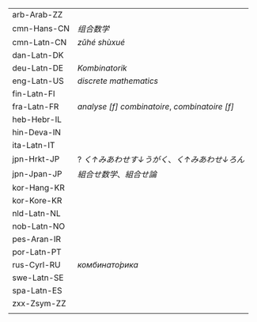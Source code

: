| | |
|-|-|
| arb-Arab-ZZ |  |
| cmn-Hans-CN | _组合数学_ |
| cmn-Latn-CN | _zǔhé shùxué_ |
| dan-Latn-DK |  |
| deu-Latn-DE | _Kombinatorik_ |
| eng-Latn-US | _discrete mathematics_ |
| fin-Latn-FI |  |
| fra-Latn-FR | _analyse [f] combinatoire_, _combinatoire [f]_ |
| heb-Hebr-IL |  |
| hin-Deva-IN |  |
| ita-Latn-IT |  |
| jpn-Hrkt-JP | ? _く↑みあわせす↓うがく_、_く↑みあわせ↓ろん_ |
| jpn-Jpan-JP | _組合せ数学_、_組合せ論_ |
| kor-Hang-KR |  |
| kor-Kore-KR |  |
| nld-Latn-NL |  |
| nob-Latn-NO |  |
| pes-Aran-IR |  |
| por-Latn-PT |  |
| rus-Cyrl-RU | _комбинато́рика_ |
| swe-Latn-SE |  |
| spa-Latn-ES |  |
| zxx-Zsym-ZZ |  |
|  |  |
